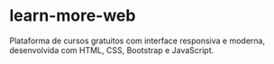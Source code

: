 # learn-more-web
 Plataforma de cursos gratuitos com interface responsiva e moderna, desenvolvida com HTML, CSS, Bootstrap e JavaScript. 
